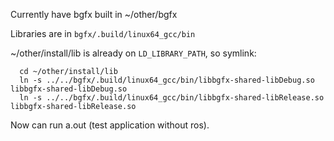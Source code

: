 
Currently have bgfx built in ~/other/bgfx

Libraries are in `bgfx/.build/linux64_gcc/bin`

~/other/install/lib is already on `LD_LIBRARY_PATH`, so symlink:

```
  cd ~/other/install/lib
  ln -s ../../bgfx/.build/linux64_gcc/bin/libbgfx-shared-libDebug.so libbgfx-shared-libDebug.so
  ln -s ../../bgfx/.build/linux64_gcc/bin/libbgfx-shared-libRelease.so libbgfx-shared-libRelease.so
```

Now can run a.out (test application without ros).
